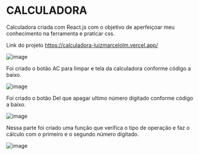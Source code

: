 # CALCULADORA

Calculadora criada com React.js com o objetivo de aperfeiçoar meu conhecimento na ferramenta e praticar css.

Link do projeto
https://calculadora-luizmarcelolm.vercel.app/

![image](https://user-images.githubusercontent.com/109484017/196566347-c1d9fb54-fb9a-43cc-a6f9-2ccbe37b95f4.png)

Foi criado o botão AC para limpar e tela da calculadora conforme código a baixo.

![image](https://user-images.githubusercontent.com/109484017/196566792-9a323612-0f5e-4f27-9162-7595323f6e2a.png)

Foi criado o botão Del que apagar ultimo número digitado conforme código a baixo.

![image](https://user-images.githubusercontent.com/109484017/196567071-06365b27-59ee-4912-932f-d301136f1d30.png)

Nessa parte foi criado uma função que verifica o tipo de operação e faz o cálculo com o primeiro e o segundo número digitado.

![image](https://user-images.githubusercontent.com/109484017/196567641-108627e9-9e2c-4cd0-be69-af4c7285c02c.png)






